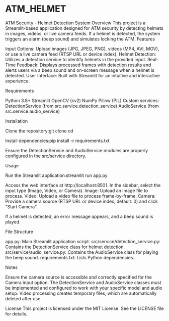 # ATM_HELMET
ATM Security - Helmet Detection System
Overview
This project is a Streamlit-based application designed for ATM security by detecting helmets in images, videos, or live camera feeds. If a helmet is detected, the system triggers an alarm (beep sound) and simulates locking the ATM.
Features

Input Options: Upload images (JPG, JPEG, PNG), videos (MP4, AVI, MOV), or use a live camera feed (RTSP URL or device index).
Helmet Detection: Utilizes a detection service to identify helmets in the provided input.
Real-Time Feedback: Displays processed frames with detection results and alerts users via a beep sound and on-screen message when a helmet is detected.
User Interface: Built with Streamlit for an intuitive and interactive experience.

Requirements

Python 3.8+
Streamlit
OpenCV (cv2)
NumPy
Pillow (PIL)
Custom services:
DetectionService (from src.service.detection_service)
AudioService (from src.service.audio_service)



Installation

Clone the repository:git clone <repository-url>
cd <repository-directory>


Install dependencies:pip install -r requirements.txt


Ensure the DetectionService and AudioService modules are properly configured in the src/service directory.

Usage

Run the Streamlit application:streamlit run app.py


Access the web interface at http://localhost:8501.
In the sidebar, select the input type (Image, Video, or Camera).
Image: Upload an image file to process.
Video: Upload a video file to process frame-by-frame.
Camera: Provide a camera source (RTSP URL or device index, default: 0) and click "Start Camera".


If a helmet is detected, an error message appears, and a beep sound is played.

File Structure

app.py: Main Streamlit application script.
src/service/detection_service.py: Contains the DetectionService class for helmet detection.
src/service/audio_service.py: Contains the AudioService class for playing the beep sound.
requirements.txt: Lists Python dependencies.

Notes

Ensure the camera source is accessible and correctly specified for the Camera input option.
The DetectionService and AudioService classes must be implemented and configured to work with your specific model and audio setup.
Video processing creates temporary files, which are automatically deleted after use.

License
This project is licensed under the MIT License. See the LICENSE file for details.
